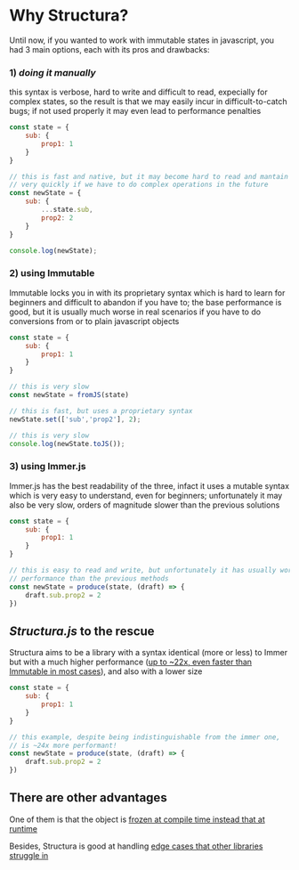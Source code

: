 # Why Structura?

Until now, if you wanted to work with immutable states in javascript, you had 3 main options, each with its pros and drawbacks:

### 1) *doing it manually*

this syntax is verbose, hard to write and difficult to read, expecially for complex states, so the result is that we may easily incur in difficult-to-catch bugs; if not used properly it may even lead to performance penalties

```javascript
const state = {
    sub: {
        prop1: 1
    }
}

// this is fast and native, but it may become hard to read and mantain
// very quickly if we have to do complex operations in the future
const newState = {
    sub: {
        ...state.sub,
        prop2: 2
    }
}

console.log(newState);
```

### 2) using Immutable

Immutable locks you in with its proprietary syntax which is hard to learn for beginners and difficult to abandon if you have to; the base performance is good, but it is usually much worse in real scenarios if you have to do conversions from or to plain javascript objects 

```javascript
const state = {
    sub: {
        prop1: 1
    }
}

// this is very slow
const newState = fromJS(state) 

// this is fast, but uses a proprietary syntax
newState.set(['sub','prop2'], 2); 

// this is very slow
console.log(newState.toJS()); 
```

### 3) using Immer.js

Immer.js has the best readability of the three, infact it uses a mutable syntax which is very easy to understand, even for beginners; unfortunately it may also be very slow, orders of magnitude slower than the previous solutions

```javascript
const state = {
    sub: {
        prop1: 1
    }
}

// this is easy to read and write, but unfortunately it has usually worse
// performance than the previous methods
const newState = produce(state, (draft) => {
    draft.sub.prop2 = 2
})
```

## *Structura.js* to the rescue

Structura aims to be a library with a syntax identical (more or less) to Immer but with a much higher performance ([up to ~22x, even faster than Immutable in most cases](./benchmarks.md)), and also with a lower size

```javascript
const state = {
    sub: {
        prop1: 1
    }
}

// this example, despite being indistinguishable from the immer one,
// is ~24x more performant!
const newState = produce(state, (draft) => {
    draft.sub.prop2 = 2
})
```
## There are other advantages

One of them is that the object is [frozen at compile time instead that at runtime](./freezing.md)

Besides, Structura is good at handling [edge cases that other libraries struggle in](./edge-cases.md)
